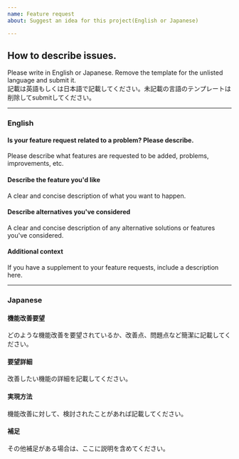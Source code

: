 ```yaml
---
name: Feature request
about: Suggest an idea for this project(English or Japanese)

---
```

## How to describe issues.
Please write in English or Japanese. Remove the template for the unlisted language and submit it.  
記載は英語もしくは日本語で記載してください。未記載の言語のテンプレートは削除してsubmitしてください。  

---
### English
#### Is your feature request related to a problem? Please describe.

Please describe what features are requested to be added, problems, improvements, etc.

#### Describe the feature you'd like

A clear and concise description of what you want to happen.

#### Describe alternatives you've considered

A clear and concise description of any alternative solutions or features you've considered.

#### Additional context

If you have a supplement to your feature requests, include a description here.

---
### Japanese
#### 機能改善要望

どのような機能改善を要望されているか、改善点、問題点など簡潔に記載してください。

#### 要望詳細

改善したい機能の詳細を記載してください。

#### 実現方法

機能改善に対して、検討されたことがあれば記載してください。

#### 補足

その他補足がある場合は、ここに説明を含めてください。